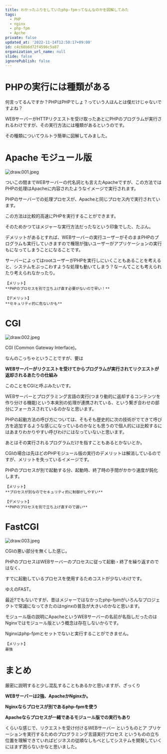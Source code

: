 ```yaml
---
title: わかったふりをしていたphp-fpmってなんなのかを図解してみた
tags:
  - PHP
  - nginx
  - php-fpm
  - Apche
private: false
updated_at: '2022-11-14T12:50:17+09:00'
id: c4c68b6d72f4596c5a87
organization_url_name: null
slide: false
ignorePublish: false
---
```

# PHPの実行には種類がある

何言ってるんですか？PHPはPHPでしょ？っていう人ほんとは僕だけじゃないですよね？

WEBサーバーがHTTPリクエストを受け取ったあとにPHPのプログラムが実行されるわけですが、その実行方法には種類があるというのです。

その種類についてウルトラ簡単に図解してみました。



# Apache モジュール版

![draw.001.jpeg](https://qiita-image-store.s3.ap-northeast-1.amazonaws.com/0/2373655/691823dc-1a2a-9ff5-5bcd-bd61fdd925ad.jpeg)

ついこの間までWEBサーバーの代名詞とも言えたApacheですが、この方法ではPHPの処理はApacheに内容されたようなイメージで実行されます。

PHPのサーバーでの処理プロセスが、Apacheと同じプロセス内で実行されています。

この方法は比較的高速にPHPを実行することができます。

そのためかつてはメジャーな実行方法だったなという印象でした、たぶん。

デメリットがあるとすれば、WEBサーバーの実行ユーザーがそのままPHPのプログラムも実行していきますので権限が強いユーザーがアプリケーションの実行もになってしまうことになることです。

サーバーによってはrootユーザーがPHPを実行しにいくこともあることを考えると、システムをぶっこわすような処理も動いてしまう？なーんてことも考えられたり考えられなかったり。

```
【メリット】
**PHPのプロセスを別で立ち上げ直す必要がないので早い！**

【デメリット】
**セキュリティ的に危ないかも**
```


# CGI

![draw.002.jpeg](https://qiita-image-store.s3.ap-northeast-1.amazonaws.com/0/2373655/9efb8337-3722-5a5d-b494-69551b1859dc.jpeg)

CGI (Common Gateway Interface)。

なんのこっちゃということですが、要は

**WEBサーバーがリクエストを受けてからプログラムが実行されてリクエストが返却されるあたりの仕組み**

このことをCGIと呼ぶみたいです。

WEBサーバーとプログラミング言語の実行(つまり動的に返却するコンテンツを作り分ける機能)という本来別の処理が連携されている、という繋ぎ合わせの部分にフォーカスされているのかなと思います。

PHPの起動方法の呼び方については、そもそも歴史的に次の技術がでてきて呼び方を追加するような感じになっているのかなとも思うので個人的には比較するにはあまりわかりやすい呼びわけにはなっていないと思います。

あとはその実行されるプログラムだけを指すこともあるとかないとか。

CGIの場合は先ほどのPHPモジュール版の実行のデメリットは解消しているのですが、メリットを失っているイメージです。

PHPのプロセスが別で起動する分、起動時、終了時の手間がかかり速度が鈍化します。

```
【メリット】
**プロセスが別なのでセキュリティ的に制御がしやすい**

【デメリット】
**PHPのプロセスを別で立ち上げ直すので遅い**
```


# FastCGI

![draw.003.jpeg](https://qiita-image-store.s3.ap-northeast-1.amazonaws.com/0/2373655/acb9114c-a336-d737-9f4c-3f9325723bda.jpeg)

CGIの悪い部分を無くした感じ。

PHPのプロセスはWEBサーバーのプロセスに従って起動・終了を繰り返すのではなく、

すでに起動しているプロセスを使用するためコストが少ないわけです。

ゆえのFAST。

最近?でもないですが、昔はメジャーではなかったphp-fpmがいろんなプロジェクトで常識になってきたのはnginxの普及が大きいのかなと思います。

モジュール版の説明にApacheというWEBサーバーの名前が名指しだったのはNginxではモジュール版という概念は存在しないからです。

Nginxはphp-fpmとセットでないと実行することができません。


```
【メリット】
最強
```

# まとめ

厳密に説明すると少し混乱することもあるかと思いますが、ざっくり

**WEBサーバーは2強、ApacheかNginxか。**

**Nginxならプロセスが別であるphp-fpmを使う**

**Apacheならプロセスが一緒であるモジュール版での実行もあり**

くらいな感じで、リクエストを受け付けるWEBサーバー というものとア プリケーションを実行するためのプログラミング言語実行プロセス というものの立ち位置を理解できていればビジネスの従順なしもべとしてシステムを開発していくにはまず困らないかなと思いました。

